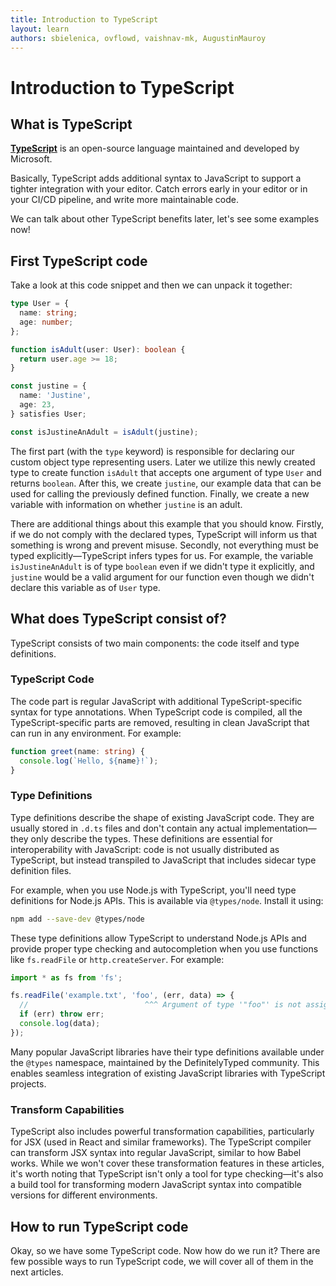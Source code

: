 ```yaml
---
title: Introduction to TypeScript
layout: learn
authors: sbielenica, ovflowd, vaishnav-mk, AugustinMauroy
---
```


# Introduction to TypeScript

## What is TypeScript

**[TypeScript](https://www.typescriptlang.org)** is an open-source language maintained and developed by Microsoft.

Basically, TypeScript adds additional syntax to JavaScript to support a tighter integration with your editor. Catch errors early in your editor or in your CI/CD pipeline, and write more maintainable code.

We can talk about other TypeScript benefits later, let's see some examples now!

## First TypeScript code

Take a look at this code snippet and then we can unpack it together:

<!--
  Maintainers note: this code is duplicated in the next article, please keep them in sync
-->

```ts
type User = {
  name: string;
  age: number;
};

function isAdult(user: User): boolean {
  return user.age >= 18;
}

const justine = {
  name: 'Justine',
  age: 23,
} satisfies User;

const isJustineAnAdult = isAdult(justine);
```

The first part (with the `type` keyword) is responsible for declaring our custom object type representing users. Later we utilize this newly created type to create function `isAdult` that accepts one argument of type `User` and returns `boolean`. After this, we create `justine`, our example data that can be used for calling the previously defined function. Finally, we create a new variable with information on whether `justine` is an adult.

There are additional things about this example that you should know. Firstly, if we do not comply with the declared types, TypeScript will inform us that something is wrong and prevent misuse. Secondly, not everything must be typed explicitly—TypeScript infers types for us. For example, the variable `isJustineAnAdult` is of type `boolean` even if we didn't type it explicitly, and `justine` would be a valid argument for our function even though we didn't declare this variable as of `User` type.

## What does TypeScript consist of?

TypeScript consists of two main components: the code itself and type definitions.

### TypeScript Code

The code part is regular JavaScript with additional TypeScript-specific syntax for type annotations. When TypeScript code is compiled, all the TypeScript-specific parts are removed, resulting in clean JavaScript that can run in any environment. For example:

```ts displayName="example.ts"
function greet(name: string) {
  console.log(`Hello, ${name}!`);
}
```

### Type Definitions

Type definitions describe the shape of existing JavaScript code. They are usually stored in `.d.ts` files and don't contain any actual implementation—they only describe the types. These definitions are essential for interoperability with JavaScript: code is not usually distributed as TypeScript, but instead transpiled to JavaScript that includes sidecar type definition files.

For example, when you use Node.js with TypeScript, you'll need type definitions for Node.js APIs. This is available via `@types/node`. Install it using:

```bash
npm add --save-dev @types/node
```

These type definitions allow TypeScript to understand Node.js APIs and provide proper type checking and autocompletion when you use functions like `fs.readFile` or `http.createServer`. For example:

```js
import * as fs from 'fs';

fs.readFile('example.txt', 'foo', (err, data) => {
  //                          ^^^ Argument of type '"foo"' is not assignable to parameter of type …
  if (err) throw err;
  console.log(data);
});
```

Many popular JavaScript libraries have their type definitions available under the `@types` namespace, maintained by the DefinitelyTyped community. This enables seamless integration of existing JavaScript libraries with TypeScript projects.

### Transform Capabilities

TypeScript also includes powerful transformation capabilities, particularly for JSX (used in React and similar frameworks). The TypeScript compiler can transform JSX syntax into regular JavaScript, similar to how Babel works. While we won't cover these transformation features in these articles, it's worth noting that TypeScript isn't only a tool for type checking—it's also a build tool for transforming modern JavaScript syntax into compatible versions for different environments.

## How to run TypeScript code

Okay, so we have some TypeScript code. Now how do we run it?
There are few possible ways to run TypeScript code, we will cover all of them in the next articles.
